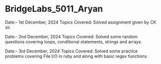 # BridgeLabs_5011_Aryan

Date:- 1st December, 2024
Topics Covered: Solved assignment given by CK sir.

Date:- 2nd December, 2024
Topics Covered: Solved some random questions covering loops, conditional statements, strings and arrays.

Date:- 3rd December, 2024
Topics Covered: Solved some practice problems covering File I/O in ruby and along with basic regex functions.

